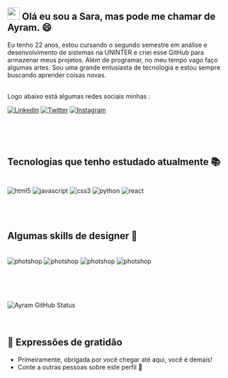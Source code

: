 ## <img src="https://media.giphy.com/media/hvRJCLFzcasrR4ia7z/giphy.gif" width="28">  Olá eu sou a Sara, mas pode me chamar de Ayram. 😄
Eu tenho 22 anos, estou cursando o segundo semestre em análise e desenvolvimento de sistemas na UNINTER e criei esse GitHub para armazenar meus projetos. Além de programar, no meu tempo vago faço algumas artes. Sou uma grande entusiasta de tecnologia e estou sempre buscando aprender coisas novas. 
<br>
<br>  

Logo abaixo está algumas redes sociais minhas :

[![Linkedin](https://img.shields.io/badge/LinkedIn-0077B5?style=for-the-badge&logo=linkedin&logoColor=white)](https://img.shields.io/badge/LinkedIn-0077B5?style=for-the-badge&logo=linkedin&logoColor=white)
[![Twitter](https://img.shields.io/badge/Twitter-1DA1F2?style=for-the-badge&logo=twitter&logoColor=white)]()
[![Instagram](https://img.shields.io/badge/Instagram-E4405F?style=for-the-badge&logo=instagram&logoColor=white)](https://www.instagram.com/ayram_yu/)


<br>
<br>
<br>

## Tecnologias que tenho estudado atualmente 📚
<div style="dispay:inline_block"><br/>
  <img align="center" alt="html5" src=https://img.shields.io/badge/HTML5-E34F26?style=for-the-badge&logo=html5&logoColor=white />
  <img align="center" alt="javascript" src=https://img.shields.io/badge/JavaScript-F7DF1E?style=for-the-badge&logo=javascript&logoColor=black />
  <img align="center" alt="css3" src=https://img.shields.io/badge/CSS3-1572B6?style=for-the-badge&logo=css3&logoColor=white />
  <img align="center" alt="python" src=https://img.shields.io/badge/Python-14354C?style=for-the-badge&logo=python&logoColor=white />
  <img align="center" alt="react" src=	https://img.shields.io/badge/React-20232A?style=for-the-badge&logo=react&logoColor=61DAFB />
</div>

<br>
<br>
<br>

## Algumas skills de designer 🎨 

<div style="dispay:inline_block"><br/>
  <img align="center" alt="photshop" src=https://aleen42.github.io/badges/src/illustrator.svg />
  <img align="center" alt="photshop" src=https://aleen42.github.io/badges/src/photoshop.svg />
  <img align="center" alt="photshop" src=https://aleen42.github.io/badges/src/premiere.svg /> 
   <img align="center" alt="photshop" src=https://aleen42.github.io/badges/src/after_effects.svg />


<br/>
<br/>
<br/>
<br/>
<br/>




![Ayram GitHub Status](https://github-readme-stats.vercel.app/api?username=ZoeDoceAmarga&show_icons=true&theme=gruvbox)
<br/>
<br/>
<br/>

## 🎁 Expressões de gratidão
- Primeiramente, obrigada por você chegar até aqui, você é demais!
- Conte a outras pessoas sobre este perfil 📢


<!--
**ZoeDoceAmarga/ZoeDoceAmarga** is a ✨ _special_ ✨ repository because its `README.md` (this file) appears on your GitHub profile.

Here are some ideas to get you started:

- 🔭 I’m currently working on ...
- 🌱 I’m currently learning ...
- 👯 I’m looking to collaborate on ...
- 🤔 I’m looking for help with ...
- 💬 Ask me about ...
- 📫 How to reach me: ...
- 😄 Pronouns: ...
- ⚡ Fun fact: ...
-->

